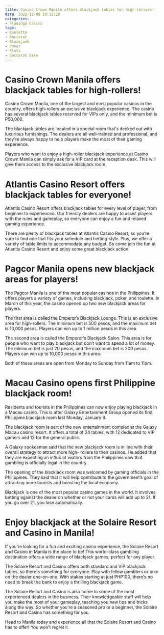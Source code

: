 ```yaml
---
title: Casino Crown Manila offers blackjack tables for high rollers!
date: 2022-12-08 10:11:20
categories:
- Flamingo Casino
tags:
- Roulette
- Baccarat
- Blackjack
- Poker
- Slots
- Baccarat Site
---
```



#  Casino Crown Manila offers blackjack tables for high-rollers!

Casino Crown Manila, one of the largest and most popular casinos in the country, offers high-rollers an exclusive blackjack experience. The casino has several blackjack tables reserved for VIPs only, and the minimum bet is P50,000.

The blackjack tables are located in a special room that's decked out with luxurious furnishings. The dealers are all well-trained and professional, and they're always happy to help players make the most of their gaming experience.

Players who want to enjoy a high-roller blackjack experience at Casino Crown Manila can simply ask for a VIP card at the reception desk. This will give them access to the exclusive blackjack room.

#  Atlantis Casino Resort offers blackjack tables for everyone!

Atlantis Casino Resort offers blackjack tables for every level of player, from beginner to experienced. Our friendly dealers are happy to assist players with the rules and gameplay, so everyone can enjoy a fun and relaxed gaming experience.

There are plenty of blackjack tables at Atlantis Casino Resort, so you're sure to find one that fits your schedule and betting style. Plus, we offer a variety of table limits to accommodate any budget. So come join the fun at Atlantis Casino Resort and enjoy some great blackjack action!

#  Pagcor Manila opens new blackjack areas for players!

The Pagcor Manila is one of the most popular casinos in the Philippines. It offers players a variety of games, including blackjack, poker, and roulette. In March of this year, the casino opened up two new blackjack areas for players.

The first area is called the Emperor’s Blackjack Lounge. This is an exclusive area for high-rollers. The minimum bet is 500 pesos, and the maximum bet is 10,000 pesos. Players can win up to 1 million pesos in this area.

The second area is called the Emperor’s Blackjack Salon. This area is for people who want to play blackjack but don’t want to spend a lot of money. The minimum bet is just 20 pesos, and the maximum bet is 200 pesos. Players can win up to 10,000 pesos in this area.

Both of these areas are open from Monday to Sunday from 11am to 11pm.

#  Macau Casino opens first Philippine blackjack room!

Residents and tourists in the Philippines can now enjoy playing blackjack in a Macau casino. This is after Galaxy Entertainment Group opened its first Philippine blackjack room last Monday, January 8.

The blackjack room is part of the new entertainment complex at the Galaxy Macau casino resort. It offers a total of 24 tables, with 12 dedicated to VIP gamers and 12 for the general public.

A Galaxy spokesman said that the new blackjack room is in line with their overall strategy to attract more high- rollers to their casinos. He added that they are expecting an influx of visitors from the Philippines now that gambling is officially legal in the country.

The opening of the blackjack room was welcomed by gaming officials in the Philippines. They said that it will help contribute to the government’s goal of attracting more tourists and boosting the local economy.

Blackjack is one of the most popular casino games in the world. It involves betting against the dealer on whether or not your cards will add up to 21. If you go over 21, you lose automatically.

#  Enjoy blackjack at the Solaire Resort and Casino in Manila!

If you're looking for a fun and exciting casino experience, the Solaire Resort and Casino in Manila is the place to be! This world-class gambling destination offers a wide range of blackjack games, perfect for any player.

The Solaire Resort and Casino offers both standard and VIP blackjack tables, so there's something for everyone. Play with fellow gamblers or take on the dealer one-on-one. With stakes starting at just PHP100, there's no need to break the bank to enjoy a thrilling blackjack game.

The Solaire Resort and Casino is also home to some of the most experienced dealers in the business. Their knowledgeable staff will help you make the most of your gameplay, teaching you new tips and tricks along the way. So whether you're a seasoned pro or a beginner, the Solaire Resort and Casino has something for you.

Head to Manila today and experience all that the Solaire Resort and Casino has to offer! You won't regret it.